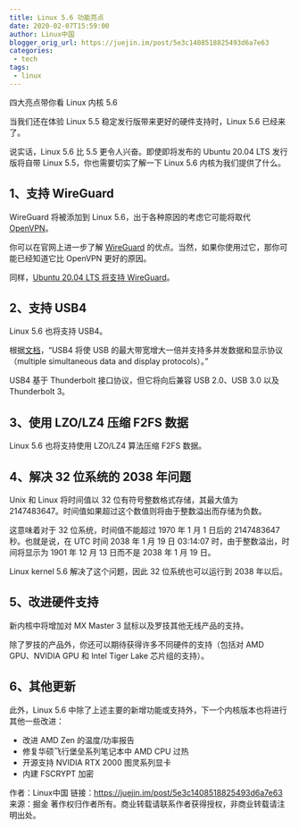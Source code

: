 ```yaml
---
title: Linux 5.6 功能亮点
date: 2020-02-07T15:59:00
author: Linux中国
blogger_orig_url: https://juejin.im/post/5e3c1408518825493d6a7e63
categories:
 - tech
tags:
 - linux
---
```

四大亮点带你看 Linux 内核 5.6

当我们还在体验 Linux 5.5 稳定发行版带来更好的硬件支持时，Linux 5.6 已经来了。

说实话，Linux 5.6 比 5.5 更令人兴奋。即使即将发布的 Ubuntu 20.04 LTS 发行版将自带 Linux 5.5，你也需要切实了解一下 Linux 5.6 内核为我们提供了什么。

<!-- more -->
## 1、支持 WireGuard
WireGuard 将被添加到 Linux 5.6，出于各种原因的考虑它可能将取代[OpenVPN](https://openvpn.net/)。

你可以在官网上进一步了解 [WireGuard](https://www.wireguard.com/) 的优点。当然，如果你使用过它，那你可能已经知道它比 OpenVPN 更好的原因。

同样，[Ubuntu 20.04 LTS 将支持 WireGuard](https://www.phoronix.com/scan.php?page=news_item&px=Ubuntu-20.04-Adds-WireGuard)。

## 2、支持 USB4
Linux 5.6 也将支持 USB4。

根据[文档](https://www.usb.org/sites/default/files/2019-09/USB-IF_USB4%20spec%20announcement_FINAL.pdf)，“USB4 将使 USB 的最大带宽增大一倍并支持多并发数据和显示协议（multiple simultaneous data and display protocols）。”

USB4 基于 Thunderbolt 接口协议，但它将向后兼容 USB 2.0、USB 3.0 以及 Thunderbolt 3。

## 3、使用 LZO/LZ4 压缩 F2FS 数据
Linux 5.6 也将支持使用 LZO/LZ4 算法压缩 F2FS 数据。

## 4、解决 32 位系统的 2038 年问题
Unix 和 Linux 将时间值以 32 位有符号整数格式存储，其最大值为 2147483647。时间值如果超过这个数值则将由于整数溢出而存储为负数。

这意味着对于 32 位系统，时间值不能超过 1970 年 1 月 1 日后的 2147483647 秒。也就是说，在 UTC 时间 2038 年 1 月 19 日 03:14:07 时，由于整数溢出，时间将显示为 1901 年 12 月 13 日而不是 2038 年 1 月 19 日。

Linux kernel 5.6 解决了这个问题，因此 32 位系统也可以运行到 2038 年以后。

## 5、改进硬件支持
新内核中将增加对 MX Master 3 鼠标以及罗技其他无线产品的支持。

除了罗技的产品外，你还可以期待获得许多不同硬件的支持（包括对 AMD GPU、NVIDIA GPU 和 Intel Tiger Lake 芯片组的支持）。

## 6、其他更新
此外，Linux 5.6 中除了上述主要的新增功能或支持外，下一个内核版本也将进行其他一些改进：

- 改进 AMD Zen 的温度/功率报告
- 修复华硕飞行堡垒系列笔记本中 AMD CPU 过热
- 开源支持 NVIDIA RTX 2000 图灵系列显卡
- 内建 FSCRYPT 加密

作者：Linux中国
链接：https://juejin.im/post/5e3c1408518825493d6a7e63
来源：掘金
著作权归作者所有。商业转载请联系作者获得授权，非商业转载请注明出处。

